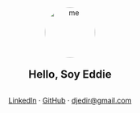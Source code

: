 <div style="text-align: center; display: flex; flex-direction: column; align-items: center; justify-content: center; min-height: 70vh;">
  <img src="/me.jpeg" alt="me" width="100" height="100" style="border-radius: 50%; object-fit: cover;" />
  <h2 style="margin-top: 1em;">Hello, Soy Eddie</h2>
  <p>
    <a href="https://www.linkedin.com/in/ediardo" target="_blank" rel="noopener noreferrer">LinkedIn</a>
        · <a href="https://github.com/ediardo" target="_blank" rel="noopener noreferrer">GitHub</a>
    · <a href="mailto: djedir@gmail.com" target="_blank" rel="noopener noreferrer">djedir@gmail.com</a>

  </p>
</div>
